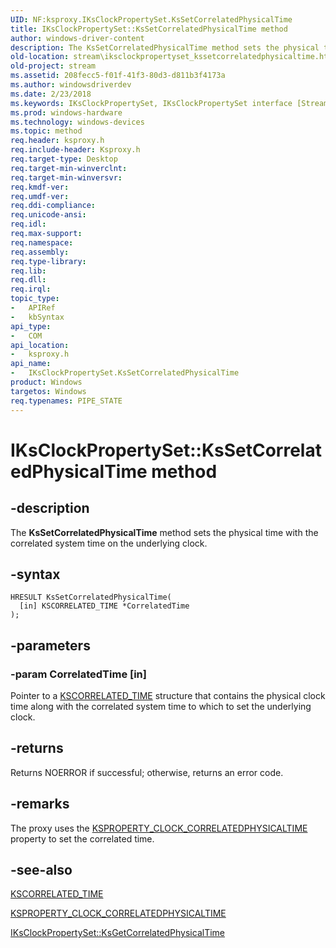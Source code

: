 ```yaml
---
UID: NF:ksproxy.IKsClockPropertySet.KsSetCorrelatedPhysicalTime
title: IKsClockPropertySet::KsSetCorrelatedPhysicalTime method
author: windows-driver-content
description: The KsSetCorrelatedPhysicalTime method sets the physical time with the correlated system time on the underlying clock.
old-location: stream\iksclockpropertyset_kssetcorrelatedphysicaltime.htm
old-project: stream
ms.assetid: 208fecc5-f01f-41f3-80d3-d811b3f4173a
ms.author: windowsdriverdev
ms.date: 2/23/2018
ms.keywords: IKsClockPropertySet, IKsClockPropertySet interface [Streaming Media Devices], KsSetCorrelatedPhysicalTime method, IKsClockPropertySet::KsSetCorrelatedPhysicalTime, KsSetCorrelatedPhysicalTime method [Streaming Media Devices], KsSetCorrelatedPhysicalTime method [Streaming Media Devices], IKsClockPropertySet interface, KsSetCorrelatedPhysicalTime,IKsClockPropertySet.KsSetCorrelatedPhysicalTime, ksproxy/IKsClockPropertySet::KsSetCorrelatedPhysicalTime, ksproxy_253f05af-d07c-4f27-bfad-0006c94b8b48.xml, stream.iksclockpropertyset_kssetcorrelatedphysicaltime
ms.prod: windows-hardware
ms.technology: windows-devices
ms.topic: method
req.header: ksproxy.h
req.include-header: Ksproxy.h
req.target-type: Desktop
req.target-min-winverclnt: 
req.target-min-winversvr: 
req.kmdf-ver: 
req.umdf-ver: 
req.ddi-compliance: 
req.unicode-ansi: 
req.idl: 
req.max-support: 
req.namespace: 
req.assembly: 
req.type-library: 
req.lib: 
req.dll: 
req.irql: 
topic_type:
-	APIRef
-	kbSyntax
api_type:
-	COM
api_location:
-	ksproxy.h
api_name:
-	IKsClockPropertySet.KsSetCorrelatedPhysicalTime
product: Windows
targetos: Windows
req.typenames: PIPE_STATE
---
```


# IKsClockPropertySet::KsSetCorrelatedPhysicalTime method


## -description


The <b>KsSetCorrelatedPhysicalTime</b> method sets the physical time with the correlated system time on the underlying clock. 


## -syntax


````
HRESULT KsSetCorrelatedPhysicalTime(
  [in] KSCORRELATED_TIME *CorrelatedTime
);
````


## -parameters




### -param CorrelatedTime [in]

Pointer to a <a href="..\ks\ns-ks-kscorrelated_time.md">KSCORRELATED_TIME</a> structure that contains the physical clock time along with the correlated system time to which to set the underlying clock. 


## -returns



Returns NOERROR if successful; otherwise, returns an error code.




## -remarks



The proxy uses the <a href="https://msdn.microsoft.com/library/windows/hardware/ff564461">KSPROPERTY_CLOCK_CORRELATEDPHYSICALTIME</a> property to set the correlated time. 




## -see-also

<a href="..\ks\ns-ks-kscorrelated_time.md">KSCORRELATED_TIME</a>



<a href="https://msdn.microsoft.com/library/windows/hardware/ff564461">KSPROPERTY_CLOCK_CORRELATEDPHYSICALTIME</a>



<a href="https://msdn.microsoft.com/library/windows/hardware/ff559733">IKsClockPropertySet::KsGetCorrelatedPhysicalTime</a>



 

 


